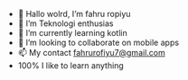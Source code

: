 - 👋 Hallo wolrd, I’m fahru ropiyu
- 👀 I’m Teknologi enthusias
- 🌱 I’m currently learning kotlin
- 💞️ I’m looking to collaborate on mobile apps
- 📫 My contact fahrurofiyu7@gmail.com
- 100% I like to learn anything

<!---
FahruGates/FahruGates is a ✨ special ✨ repository because its `README.md` (this file) appears on your GitHub profile.
You can click the Preview link to take a look at your changes.
--->
